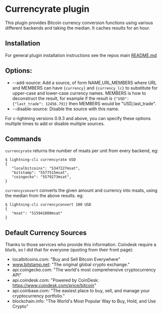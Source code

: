 # Currencyrate plugin

This plugin provides Bitcoin currency conversion functions using various
different backends and taking the median.  It caches results for an hour.

## Installation

For general plugin installation instructions see the repos main
[README.md](https://github.com/lightningd/plugins/blob/master/README.md#Installation)

## Options:

* --add-source: Add a source, of form NAME,URL,MEMBERS where URL and MEMBERS
  can have `{currency}` and `{currency_lc}` to substitute for upper-case and
  lower-case currency names.  MEMBERS is how to deconstruct the result, for
  example if the result is `{"USD": {"last_trade": 12456.79}}` then MEMBERS
  would be "USD,last_trade".
* --disable-source: Disable the source with this name.

For c-lightning versions 0.9.3 and above, you can specify these
options multiple times to add or disable multiple sources.

## Commands

`currencyrate` returns the number of msats per unit from every backend, eg:

```
$ lightning-cli currencyrate USD
{
   "localbitcoins": "5347227msat",
   "bitstamp": "5577515msat",
   "coingecko": "5579273msat",
}
```

`currencyconvert` converts the given amount and currency into msats, using the
median from the above results. eg:

```
$ lightning-cli currencyconvert 100 USD
{
   "msat": "515941800msat"
}
```

## Default Currency Sources

Thanks to those services who provide this information.  Coindesk require
a blurb, so I did that for everyone (quoting from their front page):

* localbitcoins.com: "Buy and Sell Bitcoin Everywhere"
* www.bitstamp.net: "The original global crypto exchange."
* api.coingecko.com: "The world's most comprehensive cryptocurrency API"
* api.coindesk.com: "Powered by CoinDesk: https://www.coindesk.com/price/bitcoin"
* api.coinbase.com: "The easiest place to buy, sell, and manage your cryptocurrency portfolio."
* blockchain.info: "The World's Most Popular Way to Buy, Hold, and Use Crypto"
